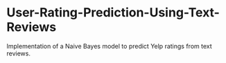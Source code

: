 # User-Rating-Prediction-Using-Text-Reviews
Implementation of a Naive Bayes model to predict Yelp ratings from text reviews.
